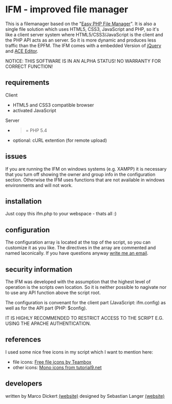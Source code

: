 # IFM - improved file manager
This is a filemanager based on the "[Easy PHP File Manager](http://epfm.misterunknown.de)". It is also a single file solution which uses HTML5, CSS3, JavaScript and PHP, so it's like a client server system where HTML5/CSS3/JavaScript is the client and the PHP API acts as an server. So it is more dynamic and produces less traffic than the EPFM.
The IFM comes with a embedded Version of [jQuery](http://jquery.com) and [ACE Editor](http://ace.c9.io).

NOTICE: THIS SOFTWARE IS IN AN ALPHA STATUS! NO WARRANTY FOR CORRECT FUNCTION!
## requirements
Client
  * HTML5 and CSS3 compatible browser
  * activated JavaScript

Server
  * >= PHP 5.4
  * optional: cURL extention (for remote upload)

## issues
If you are running the IFM on windows systems (e.g. XAMPP) it is necessary that you turn off showing the owner and group info in the configuration section. Otherwise the IFM uses functions that are not available in windows environments and will not work.

## installation
Just copy this ifm.php to your webspace - thats all :)

## configuration
The configuration array is located at the top of the script, so you can customize it as you like. The directives in the array are commented and named laconically. If you have questions anyway [write me an email](mailto:marco@misterunknown.de).

## security information
The IFM was developed with the assumption that the highest level of operation is the scripts own location. So it is neither possible to nagivate nor to use any API function above the script root.

The configuration is convenant for the client part (JavaScript: ifm.config) as well as for the API part (PHP: $config).

IT IS HIGHLY RECOMMENDED TO RESTRICT ACCESS TO THE SCRIPT E.G. USING THE APACHE AUTHENTICATION.

## references
I used some nice free icons in my script which I want to mention here:
  * file icons: [Free file icons by Teambox](https://github.com/teambox/Free-file-icons)
  * other icons: [Mono icons from tutorial9.net](http://www.tutorial9.net/downloads/108-mono-icons-huge-set-of-minimal-icons/)

## developers
written by Marco Dickert [(website)](http://misterunknown.de)
designed by Sebastian Langer [(website)](http://sebastianl.de)
